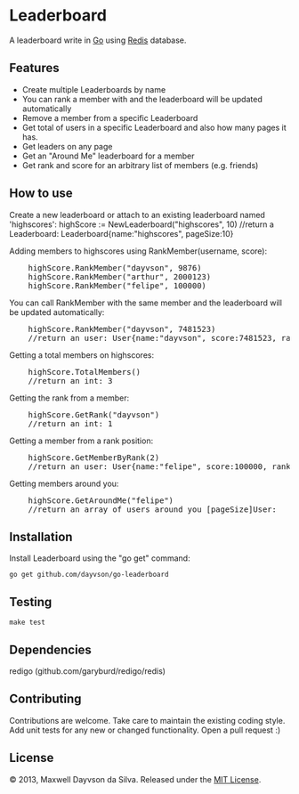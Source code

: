 Leaderboard
===========

A leaderboard write in [Go](http://golang.org/) using [Redis](http://redis.io/) database.

Features
--------

* Create multiple Leaderboards by name 
* You can rank a member with and the leaderboard will be updated automatically
* Remove a member from a specific Leaderboard
* Get total of users in a specific Leaderboard and also how many pages it has.
* Get leaders on any page
* Get an "Around Me" leaderboard for a member
* Get rank and score for an arbitrary list of members (e.g. friends)	

How to use
----------

Create a new leaderboard or attach to an existing leaderboard named 'highscores': 
    highScore := NewLeaderboard("highscores", 10)
    //return a Leaderboard: Leaderboard{name:"highscores", pageSize:10}

Adding members to highscores using RankMember(username, score):
<pre>
    highScore.RankMember("dayvson", 9876)
    highScore.RankMember("arthur", 2000123)
    highScore.RankMember("felipe", 100000)
</pre>

You can call RankMember with the same member and the leaderboard will be updated automatically:
<pre>
	highScore.RankMember("dayvson", 7481523)
	//return an user: User{name:"dayvson", score:7481523, rank:1}
</pre>

Getting a total members on highscores:
<pre>
	highScore.TotalMembers()
	//return an int: 3
</pre>

Getting the rank from a member:
<pre>
	highScore.GetRank("dayvson")
	//return an int: 1
</pre>

Getting a member from a rank position:
<pre>
	highScore.GetMemberByRank(2)
	//return an user: User{name:"felipe", score:100000, rank:2}
</pre>

Getting members around you:
<pre>
	highScore.GetAroundMe("felipe")
	//return an array of users around you [pageSize]User:
</pre>

Installation
------------

Install Leaderboard using the "go get" command:

    go get github.com/dayvson/go-leaderboard


Testing
-------
    make test

Dependencies
------------
redigo (github.com/garyburd/redigo/redis)


Contributing
------------

Contributions are welcome.
Take care to maintain the existing coding style. 
Add unit tests for any new or changed functionality. 
Open a pull request :)


License
-------
© 2013, Maxwell Dayvson da Silva. Released under the [MIT License](LICENSE).
